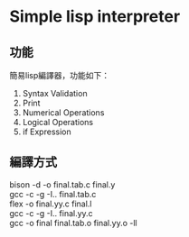 # Simple lisp interpreter
## 功能
簡易lisp編譯器，功能如下：<br>
1.	Syntax Validation
2.	Print
3.	Numerical Operations 
4.	Logical Operations
5.	if Expression

## 編譯方式
bison -d -o final.tab.c final.y <br>
gcc -c -g -I.. final.tab.c <br>
flex -o final.yy.c final.l <br>
gcc -c -g -I.. final.yy.c <br>
gcc -o final final.tab.o final.yy.o -ll
